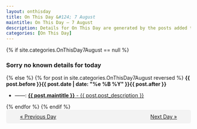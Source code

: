 ```yaml
---
layout: onthisday
title: On This Day &#124; 7 August
maintitle: On This Day — 7 August
description: Details for On This Day are generated by the posts added to the website so the content is subject to changes/updates over time.
categories: [On This Day]
---
```


{% if site.categories.OnThisDay7August == null %}
<h3>Sorry no known details for today</h3>
{% else %}
{% for post in site.categories.OnThisDay7August reversed %}
<strong>{{ post.before }}{{ post.date | date: "%e %B %Y" }}{{ post.after }}</strong>
<ul>
<li> ——: <a class="{{ post.class }}" href="{{ post.url }}"><strong>{{ post.maintitle }}</strong> - {{ post.post_description }}</a></li>
</ul>
{% endfor %}
{% endif %}
<br />
<div style="background-color: #f3f3f3; padding: 10px; border-radius: 5px; text-align: center; display: flex; justify-content: space-evenly;">
<a href="/onthisday/08/08-06">« Previous Day</a>
<span style="visibility:hidden;">[ Visit Leap Year February 29 ]</span>
<a href="/onthisday/08/08-08">Next Day »</a>
</div>
